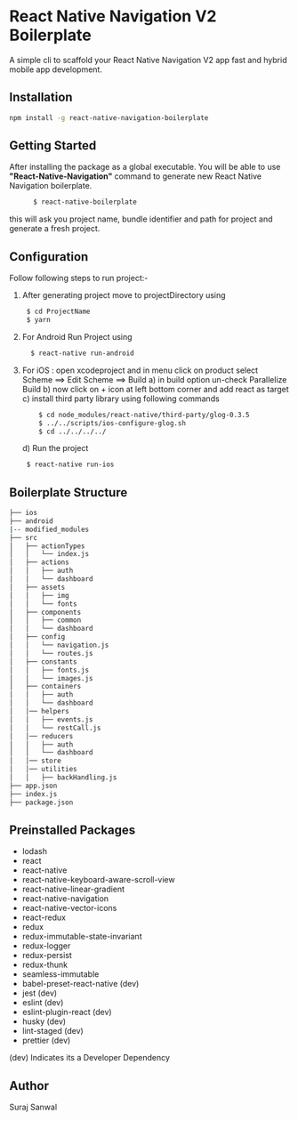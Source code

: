 # React Native Navigation V2 Boilerplate

A simple cli to scaffold your React Native Navigation V2 app fast and hybrid mobile app development.

## Installation

```bash
npm install -g react-native-navigation-boilerplate
```

## Getting Started

After installing the package as a global executable. You will be able to use **"React-Native-Navigation"** command to generate new React Native Navigation boilerplate.

```bash
      $ react-native-boilerplate
```

this will ask you project name, bundle identifier and path for project and generate a fresh project.

## Configuration

Follow following steps to run project:-

1. After generating project move to projectDirectory using

   ```bash
    $ cd ProjectName
    $ yarn
   ```

2. For Android Run Project using

   ```bash
     $ react-native run-android
   ```

3. For iOS : open xcodeproject and in menu click on product select Scheme ==> Edit Scheme ==> Build
   a) in build option un-check Parallelize Build
   b) now click on + icon at left bottom corner and add react as target
   c) install third party library using following commands

    ```bash
        $ cd node_modules/react-native/third-party/glog-0.3.5
        $ ../../scripts/ios-configure-glog.sh
        $ cd ../../../../
    ```
   d) Run the project

   ```bash
    $ react-native run-ios
   ```

## Boilerplate Structure

```bash
├── ios
├── android
|-- modified_modules
├── src
│   ├── actionTypes
│   │   └── index.js
│   ├── actions
│   │   ├── auth
│   │   └── dashboard
│   ├── assets
│   │   ├── img
│   │   └── fonts
│   ├── components
│   │   ├── common
│   │   └── dashboard
│   ├── config
│   │   └── navigation.js
│   │   └── routes.js
│   ├── constants
│   │   ├── fonts.js
│   │   └── images.js
│   ├── containers
│   │   ├── auth
│   │   └── dashboard
│   │── helpers
│   │   ├── events.js
│   │   └── restCall.js
│   │── reducers
│   │   ├── auth
│   │   └── dashboard
│   │── store
│   │── utilities
│   │   ├── backHandling.js
├── app.json
├── index.js
├── package.json
```

## Preinstalled Packages

- lodash
- react
- react-native
- react-native-keyboard-aware-scroll-view
- react-native-linear-gradient
- react-native-navigation
- react-native-vector-icons
- react-redux
- redux
- redux-immutable-state-invariant
- redux-logger
- redux-persist
- redux-thunk
- seamless-immutable
- babel-preset-react-native (dev)
- jest (dev)
- eslint (dev)
- eslint-plugin-react (dev)
- husky (dev)
- lint-staged (dev)
- prettier (dev)

(dev) Indicates its a Developer Dependency

## Author

Suraj Sanwal
